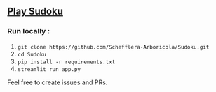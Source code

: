 ## [Play Sudoku](https://sudoku-ega2fxzthjvtnhv4wprvqn.streamlit.app/)

### Run locally : 
1. `git clone https://github.com/Schefflera-Arboricola/Sudoku.git`
2. `cd Sudoku`
3. `pip install -r requirements.txt`
4. `streamlit run app.py`

Feel free to create issues and PRs.
